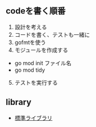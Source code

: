 ## codeを書く順番
1. 設計を考える
2. コードを書く、テストも一緒に
3. gofmtを使う
4. モジュールを作成する
  - go mod init ファイル名
  - go mod tidy
5. テストを実行する

## library
- [標準ライブラリ](https://cs.opensource.google/go/go/+/refs/tags/go1.17.6:src/)
